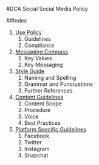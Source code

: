 #DCA Social Social Media Policy

##Index
1. [Use Policy](01_Use_Policy.md)
    1. Guidelines
    2. Compliance
2. [Messaging Compass](02_Messaging_Compass.md)
    1. Key Values
    2. Key Messaging
3. [Style Guide](03_Style_Guide.md)
    1. Naming and Spelling
    2. Grammar and Punctuations
    3. Further References
4. [Content Guidelines](04_Content_Guidelines.md)
    1. Content Scope
    2. Procedure
    3. Voice
    4. Best Practices
5. [Platform Specific Guidelines](05_Platform_Specific_Guidelines.md)
    1. Facebook
    2. Twitter
    3. Instagram
    4. Snapchat
